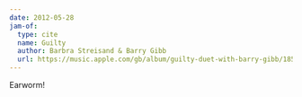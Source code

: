```yaml
---
date: 2012-05-28
jam-of:
  type: cite
  name: Guilty
  author: Barbra Streisand & Barry Gibb
  url: https://music.apple.com/gb/album/guilty-duet-with-barry-gibb/185861003?i=185861143
---
```


Earworm!
